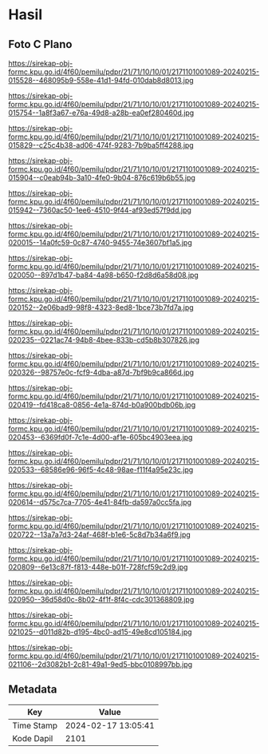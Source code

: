# Hasil

## Foto C Plano

https://sirekap-obj-formc.kpu.go.id/4f60/pemilu/pdpr/21/71/10/10/01/2171101001089-20240215-015528--468095b9-558e-41d1-94fd-010dab8d8013.jpg

https://sirekap-obj-formc.kpu.go.id/4f60/pemilu/pdpr/21/71/10/10/01/2171101001089-20240215-015754--1a8f3a67-e76a-49d8-a28b-ea0ef280460d.jpg

https://sirekap-obj-formc.kpu.go.id/4f60/pemilu/pdpr/21/71/10/10/01/2171101001089-20240215-015829--c25c4b38-ad06-474f-9283-7b9ba5ff4288.jpg

https://sirekap-obj-formc.kpu.go.id/4f60/pemilu/pdpr/21/71/10/10/01/2171101001089-20240215-015904--c0eab94b-3a10-4fe0-9b04-876c619b6b55.jpg

https://sirekap-obj-formc.kpu.go.id/4f60/pemilu/pdpr/21/71/10/10/01/2171101001089-20240215-015942--7360ac50-1ee6-4510-9f44-af93ed57f9dd.jpg

https://sirekap-obj-formc.kpu.go.id/4f60/pemilu/pdpr/21/71/10/10/01/2171101001089-20240215-020015--14a0fc59-0c87-4740-9455-74e3607bf1a5.jpg

https://sirekap-obj-formc.kpu.go.id/4f60/pemilu/pdpr/21/71/10/10/01/2171101001089-20240215-020050--897d1b47-ba84-4a98-b650-f2d8d6a58d08.jpg

https://sirekap-obj-formc.kpu.go.id/4f60/pemilu/pdpr/21/71/10/10/01/2171101001089-20240215-020152--2e06bad9-98f8-4323-8ed8-1bce73b7fd7a.jpg

https://sirekap-obj-formc.kpu.go.id/4f60/pemilu/pdpr/21/71/10/10/01/2171101001089-20240215-020235--0221ac74-94b8-4bee-833b-cd5b8b307826.jpg

https://sirekap-obj-formc.kpu.go.id/4f60/pemilu/pdpr/21/71/10/10/01/2171101001089-20240215-020326--98757e0c-fcf9-4dba-a87d-7bf9b9ca866d.jpg

https://sirekap-obj-formc.kpu.go.id/4f60/pemilu/pdpr/21/71/10/10/01/2171101001089-20240215-020419--fd418ca8-0856-4e1a-874d-b0a900bdb06b.jpg

https://sirekap-obj-formc.kpu.go.id/4f60/pemilu/pdpr/21/71/10/10/01/2171101001089-20240215-020453--6369fd0f-7c1e-4d00-af1e-605bc4903eea.jpg

https://sirekap-obj-formc.kpu.go.id/4f60/pemilu/pdpr/21/71/10/10/01/2171101001089-20240215-020533--68586e96-96f5-4c48-98ae-f11f4a95e23c.jpg

https://sirekap-obj-formc.kpu.go.id/4f60/pemilu/pdpr/21/71/10/10/01/2171101001089-20240215-020614--d575c7ca-7705-4e41-84fb-da597a0cc5fa.jpg

https://sirekap-obj-formc.kpu.go.id/4f60/pemilu/pdpr/21/71/10/10/01/2171101001089-20240215-020722--13a7a7d3-24af-468f-b1e6-5c8d7b34a6f9.jpg

https://sirekap-obj-formc.kpu.go.id/4f60/pemilu/pdpr/21/71/10/10/01/2171101001089-20240215-020809--6e13c87f-f813-448e-b01f-728fcf59c2d9.jpg

https://sirekap-obj-formc.kpu.go.id/4f60/pemilu/pdpr/21/71/10/10/01/2171101001089-20240215-020950--36d58d0c-8b02-4f1f-8f4c-cdc301368809.jpg

https://sirekap-obj-formc.kpu.go.id/4f60/pemilu/pdpr/21/71/10/10/01/2171101001089-20240215-021025--d011d82b-d195-4bc0-ad15-49e8cd105184.jpg

https://sirekap-obj-formc.kpu.go.id/4f60/pemilu/pdpr/21/71/10/10/01/2171101001089-20240215-021106--2d3082b1-2c81-49a1-9ed5-bbc0108997bb.jpg


## Metadata

| Key        | Value               |
| ---------- | ------------------- |
| Time Stamp | 2024-02-17 13:05:41 |
| Kode Dapil | 2101                |



